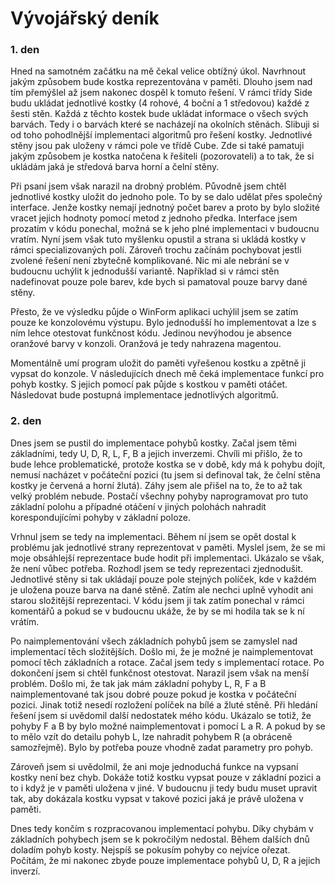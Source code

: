﻿# Vývojářský deník
### 1. den
Hned na samotném začátku na mě čekal velice obtížný úkol. Navrhnout jakým způsobem bude kostka reprezentována v paměti. Dlouho jsem nad tím přemýšlel až jsem nakonec dospěl k tomuto řešení. V rámci třídy Side budu ukládat jednotlivé kostky (4 rohové, 4 boční a 1 středovou) každé z šesti stěn. Každá z těchto kostek bude ukládat informace o všech svých barvách. Tedy i o barvách které se nacházejí na okolních stěnách. Slibuji si od toho pohodlnější implementaci algoritmů pro řešení kostky. Jednotlivé stěny jsou pak uloženy v rámci pole ve třídě Cube. Zde si také pamatuji jakým způsobem je kostka natočena k řešiteli (pozorovateli) a to tak, že si ukládám jaká je středová barva horní a čelní stěny.

Při psaní jsem však narazil na drobný problém. Původně jsem chtěl jednotlivé kostky uložit do jednoho pole. To by se dalo udělat přes společný interface. Jenže kostky nemají jednotný počet barev a proto by bylo složité vracet jejich hodnoty pomocí metod z jednoho předka. Interface jsem prozatím v kódu ponechal, možná se k jeho plné implementaci v budoucnu vratím. Nyní jsem však tuto myšlenku opustil a strana si ukládá kostky v rámci specializovaných polí. Zároveň trochu začínám pochybovat jestli zvolené řešení není zbytečně komplikované. Nic mi ale nebrání se v budoucnu uchýlit k jednodušší variantě. Například si v rámci stěn nadefinovat pouze pole barev, kde bych si pamatoval pouze barvy dané stěny.

Přesto, že ve výsledku půjde o WinForm aplikaci uchýlil jsem se zatím pouze ke konzolovému výstupu. Bylo jednodušší ho implementovat a lze s ním lehce otestovat funkčnost kódu. Jedinou nevýhodou je absence oranžové barvy v konzoli. Oranžová je tedy nahrazena magentou. 

Momentálně umí program uložit do paměti vyřešenou kostku a zpětně ji vypsat do konzole. V následujících dnech mě čeká implementace funkcí pro pohyb kostky. S jejich pomocí pak půjde s kostkou v paměti otáčet. Následovat bude postupná implementace jednotlivých algoritmů.

### 2. den
Dnes jsem se pustil do implementace pohybů kostky. Začal jsem těmi základními, tedy U, D, R, L, F, B a jejich inverzemi. Chvíli mi přišlo, že to bude lehce problematické, protože kostka se v době, kdy má k pohybu dojít, nemusí nacházet v počáteční pozici (tu jsem si definoval tak, že čelní stěna kostky je červená a horní žlutá). Záhy jsem ale přišel na to, že to až tak velký problém nebude. Postačí všechny pohyby naprogramovat pro tuto základní polohu a případné otáčení v jiných polohách nahradit korespondujícími pohyby v základní poloze.

Vrhnul jsem se tedy na implementaci. Během ní jsem se opět dostal k problému jak jednotlivé strany reprezentovat v paměti. Myslel jsem, že se mi moje obsáhlejší reprezentace bude hodit při implementaci. Ukázalo se však, že není vůbec potřeba. Rozhodl jsem se tedy reprezentaci zjednodušit. Jednotlivé stěny si tak ukládají pouze pole stejných políček, kde v každém je uložena pouze barva na dané stěně. Zatím ale nechci uplně vyhodit ani starou složitější reprezentaci. V kódu jsem ji tak zatím ponechal v rámci komentářů a pokud se v budoucnu ukáže, že by se mi hodila tak se k ní vrátím.

Po naimplementování všech základních pohybů jsem se zamyslel nad implementací těch složitějších. Došlo mi, že je možné je naimplementovat pomocí těch základních a rotace. Začal jsem tedy s implementací rotace. Po dokončení jsem si chtěl funkčnost otestovat. Narazil jsem však na menší problém. Došlo mi, že tak jak mám základní pohyby L, R, F a B naimplementované tak jsou dobré pouze pokud je kostka v počáteční pozici. Jinak totiž nesedí rozložení políček na bílé a žluté stěně. Při hledání řešení jsem si uvědomil další nedostatek mého kódu. Ukázalo se totiž, že pohyby F a B by bylo možné naimplementovat i pomocí L a R. A pokud by se to mělo vzít do detailu pohyb L, lze nahradit pohybem R (a obráceně samozřejmě). Bylo by potřeba pouze vhodně zadat parametry pro pohyb.

Zároveň jsem si uvědolmil, že ani moje jednoduchá funkce na vypsaní kostky není bez chyb. Dokáže totiž kostku vypsat pouze v základní pozici a to i když je v paměti uložena v jiné. V budoucnu ji tedy budu muset upravit tak, aby dokázala kostku vypsat v takové pozici jaká je právě uložena v paměti.

Dnes tedy končím s rozpracovanou implementací pohybu. Díky chybám v základních pohybech jsem se k pokročilým nedostal. Během dalších dnů doladím pohyb kosty. Nejspíš se pokusím pohyby co nejvíce ořezat. Počítám, že mi nakonec zbyde pouze implementace pohybů U, D, R a jejich inverzí.

